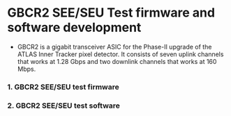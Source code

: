 # GBCR2 SEE/SEU Test firmware and software development
  - GBCR2 is a gigabit transceiver ASIC for the Phase-II upgrade of the ATLAS Inner Tracker pixel detector. It consists of seven uplink channels that works at 1.28 Gbps and two downlink channels that works at 160 Mbps.

### 1. GBCR2 SEE/SEU test firmware 

### 2. GBCR2 SEE/SEU test software

